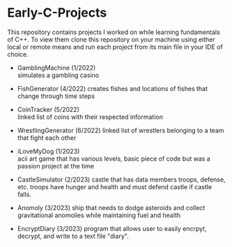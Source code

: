 # Early-C-Projects
This repository contains projects I worked on while learning fundamentals of C++. To view them clone this repository on your machine using either local or remote means and run each project from its main file in your IDE of choice.


- GamblingMachine    (1/2022)   
simulates a gambling casino

- FishGenerator      (4/2022)
creates fishes and locations of fishes that change through time steps

- CoinTracker        (5/2022)  
linked list of coins with their respected information

- WrestlingGenerator (6/2022)
linked list of wrestlers belonging to a team that fight each other

- iLoveMyDog         (1/2023)    
acii art game that has various levels, basic piece of code but was a passion project at the time 

- CastleSimulator    (2/2023)
castle that has data members troops, defense, etc. troops have hunger and health and must defend castle if castle falls.

- Anomoly            (3/2023)
ship that needs to dodge asteroids and collect gravitational anomolies while maintaining fuel and health

- EncryptDiary       (3/2023)
program that allows user to easily encrpyt, decrypt, and write to a text file "diary".
